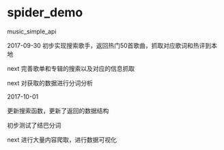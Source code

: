 # spider_demo
music_simple_api

2017-09-30
初步实现搜索歌手，返回热门50首歌曲，抓取对应歌词和热评到本地

next 完善歌单和专辑的搜索以及对应的信息抓取

next 对获取的数据进行分词分析

2017-10-01

更新搜索函数，更新了返回的数据结构

初步测试了结巴分词

next 进行大量内容爬取，进行数据可视化